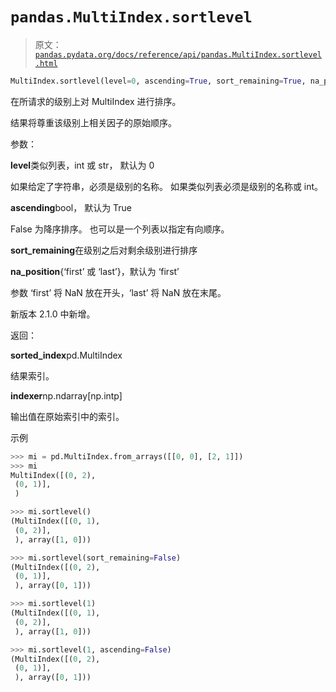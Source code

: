 # `pandas.MultiIndex.sortlevel`

> 原文：[`pandas.pydata.org/docs/reference/api/pandas.MultiIndex.sortlevel.html`](https://pandas.pydata.org/docs/reference/api/pandas.MultiIndex.sortlevel.html)

```py
MultiIndex.sortlevel(level=0, ascending=True, sort_remaining=True, na_position='first')
```

在所请求的级别上对 MultiIndex 进行排序。

结果将尊重该级别上相关因子的原始顺序。

参数：

**level**类似列表，int 或 str， 默认为 0

如果给定了字符串，必须是级别的名称。 如果类似列表必须是级别的名称或 int。

**ascending**bool， 默认为 True

False 为降序排序。 也可以是一个列表以指定有向顺序。

**sort_remaining**在级别之后对剩余级别进行排序

**na_position**{‘first’ 或 ‘last’}，默认为 ‘first’

参数 ‘first’ 将 NaN 放在开头，‘last’ 将 NaN 放在末尾。

新版本 2.1.0 中新增。

返回：

**sorted_index**pd.MultiIndex

结果索引。

**indexer**np.ndarray[np.intp]

输出值在原始索引中的索引。

示例

```py
>>> mi = pd.MultiIndex.from_arrays([[0, 0], [2, 1]])
>>> mi
MultiIndex([(0, 2),
 (0, 1)],
 ) 
```

```py
>>> mi.sortlevel()
(MultiIndex([(0, 1),
 (0, 2)],
 ), array([1, 0])) 
```

```py
>>> mi.sortlevel(sort_remaining=False)
(MultiIndex([(0, 2),
 (0, 1)],
 ), array([0, 1])) 
```

```py
>>> mi.sortlevel(1)
(MultiIndex([(0, 1),
 (0, 2)],
 ), array([1, 0])) 
```

```py
>>> mi.sortlevel(1, ascending=False)
(MultiIndex([(0, 2),
 (0, 1)],
 ), array([0, 1])) 
```
